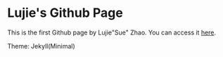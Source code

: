 # Lujie's Github Page

This is the first Github page by Lujie"Sue" Zhao.
You can access it [here](https://lujiez.github.io/).

Theme: Jekyll(Minimal)
